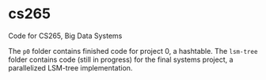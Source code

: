 # cs265
Code for CS265, Big Data Systems

The `p0` folder contains finished code for project 0, a hashtable.
The `lsm-tree` folder contains code (still in progress) for the final systems project, a parallelized LSM-tree implementation.
